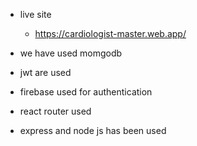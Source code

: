 * live site 
    
     * https://cardiologist-master.web.app/

* we have used momgodb
* jwt are used
* firebase used for authentication 
* react router used 
* express and node js has been used 